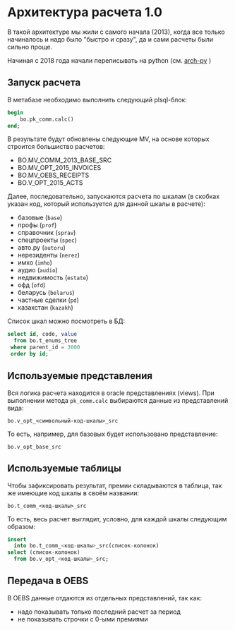 Архитектура расчета 1.0
=======================

В такой архитектуре мы жили с самого начала (2013), когда все только
начиналось и надо было "быстро и сразу", да и сами расчеты были сильно
проще.

Начиная с 2018 года начали переписывать на python (см. [arch-py](arch-py.md) )

Запуск расчета
--------------

В метабазе необходимо выполнить следующий plsql-блок:

```sql
begin
    bo.pk_comm.calc()
end;
```

В результате будут обновлены следующие MV, на основе которых строится
большиство расчетов:

- BO.MV_COMM_2013_BASE_SRC
- BO.MV_OPT_2015_INVOICES
- BO.MV_OEBS_RECEIPTS
- BO.V_OPT_2015_ACTS

Далее, последовательно, запускаются расчета по шкалам (в скобках указан
код, который используется для данной шкалы в расчете):

- базовые (`base`)
- профы (`prof`)
- справочник (`sprav`)
- спецпроекты (`spec`)
- авто.ру (`autoru`)
- нерезиденты (`nerez`)
- имхо (`imho`)
- аудио (`audio`)
- недвижимость (`estate`)
- офд (`ofd`)
- беларусь (`belarus`)
- частные сделки (`pd`)
- казахстан (`kazakh`)

Список шкал можно посмотреть в БД:

```sql
select id, code, value
  from bo.t_enums_tree
 where parent_id = 3000
 order by id;
```


Используемые представления
--------------------------

Вся логика расчета находится в oracle представлениях (views). При
выполнении метода `pk_comm.calc` выбираются данные из представлений
вида:

`bo.v_opt_<символьный-код-шкалы>_src`

То есть, например, для базовых будет использовано представление:

`bo.v_opt_base_src`


Используемые таблицы
--------------------

Чтобы зафиксировать результат, премии складываются в таблица, так же
имеющие код шкалы в своём названии:

`bo.t_comm_<код-шкалы>_src`

То есть, весь расчет выглядит, условно, для каждой шкалы следующим
образом:

```sql
insert
  into bo.t_comm_<код-шкалы>_src(список-колонок)
select (список-колонок)
  from bo.v_opt_<код-шкалы>_src;
```

Передача в OEBS
---------------

В OEBS данные отдаются из отдельных представлений, так как:

- надо показывать только последний расчет за период
- не показывать строчки с 0-ыми премиями

